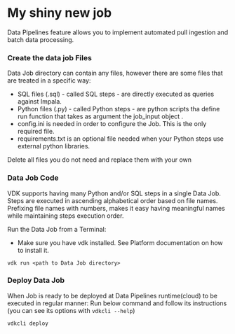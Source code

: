 # My shiny new job

Data Pipelines feature allows you to implement automated pull ingestion and batch data processing.

### Create the data job Files

Data Job directory can contain any files, however there are some files that are treated in a specific way:

* SQL files (.sql) - called SQL steps - are directly executed as queries against Impala.
* Python files (.py) - called Python steps - are python scripts tha define run function that takes as argument the job_input object .
* config.ini is needed in order to configure the Job. This is the only required file.
* requirements.txt is an optional file needed when your Python steps use external python libraries.

Delete all files you do not need and replace them with your own

### Data Job Code

VDK supports having many Python and/or SQL steps in a single Data Job. Steps are executed in ascending alphabetical order based on file names.
Prefixing file names with numbers, makes it easy having meaningful names while maintaining steps execution order.

Run the Data Job from a Terminal:
* Make sure you have vdk installed. See Platform documentation on how to install it.
```
vdk run <path to Data Job directory>
```

### Deploy Data Job

When Job is ready to be deployed at Data Pipelines runtime(cloud) to be executed in regular manner:
Run below command and follow its instructions (you can see its options with `vdkcli --help`)
```python
vdkcli deploy
```
